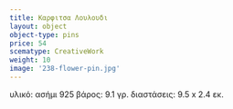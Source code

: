 ```yaml
---
title: Καρφιτσα Λουλουδι
layout: object
object-type: pins
price: 54
scematype: CreativeWork
weight: 10
image: '238-flower-pin.jpg'
---
```


υλικό: ασήμι 925
βάρος: 9.1 γρ.
διαστάσεις: 9.5 x 2.4 εκ.
